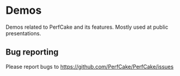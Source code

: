Demos
=====

Demos related to PerfCake and its features. Mostly used at public presentations.

Bug reporting
-------------

Please report bugs to https://github.com/PerfCake/PerfCake/issues
